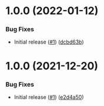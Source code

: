 # 1.0.0 (2022-01-12)


### Bug Fixes

* Initial release ([#1](https://github.com/Unsupervisedcom/action-upload-chart-git/issues/1)) ([dcbd63b](https://github.com/Unsupervisedcom/action-upload-chart-git/commit/dcbd63b60140b924b66e2858d3c8ee4f343b3da9))

# 1.0.0 (2021-12-20)


### Bug Fixes

* Initial release ([#1](https://github.com/Unsupervisedcom/action-composite-action-template/issues/1)) ([e2d4a50](https://github.com/Unsupervisedcom/action-composite-action-template/commit/e2d4a509733fbf64fa3a10c3d60a589ffc0f932a))
